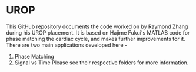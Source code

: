 # UROP

This GitHub repository documents the code worked on by Raymond Zhang during his UROP placement. It is based on Hajime Fukui's MATLAB code for phase matching the cardiac cycle, and makes further improvements for it. There are two main applications developed here - 
1. Phase Matching
2. Signal vs Time
Please see their respective folders for more information.
